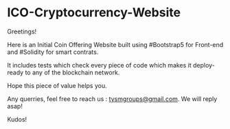 # ICO-Cryptocurrency-Website
Greetings! 

Here is an Initial Coin Offering Website built using #Bootstrap5 for Front-end and #Solidity for smart contrats.

It includes tests which check every piece of code which makes it deploy-ready to any of the blockchain network.

Hope this piece of value helps you.

Any querries, feel free to reach us : tysmgroups@gmail.com. We will reply asap! 

Kudos!
